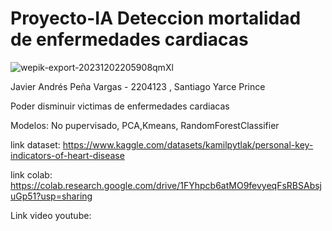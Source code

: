 # Proyecto-IA Deteccion mortalidad de enfermedades cardiacas 

![wepik-export-20231202205908qmXl](https://github.com/javierPena28/Proyecto-IA/assets/143100480/a0818a45-81dc-437f-954a-ab93c75235f6)

Javier Andrés Peña Vargas - 2204123 , Santiago Yarce Prince 

Poder disminuir victimas de enfermedades cardiacas 

Modelos: No pupervisado, PCA,Kmeans, RandomForestClassifier

link dataset: https://www.kaggle.com/datasets/kamilpytlak/personal-key-indicators-of-heart-disease

link colab: https://colab.research.google.com/drive/1FYhpcb6atMO9fevyeqFsRBSAbsjuGp51?usp=sharing

Link video youtube:



